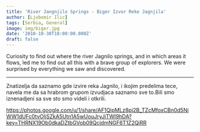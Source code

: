 ```yaml
---
title: 'River Jangnjilo Springs - Biger Izvor Reke Jagnjila'
author: [Ljubomir Ilic]
tags: [Serbia, General]
image: img/biger.jpg
date: '2010-10-30T10:00:00.000Z'
draft: false
---
```


Curiosity to find out where the river Jagnilo springs, and in which areas it flows, led me to find out all this with a brave group of explorers. We were surprised by everything we saw and discovered.

--------

Znatizelja da saznamo gde izvire reka Jagnilo, i ikojim predelima tece, navela me da sa hrabrom grupom izvudjaca saznamo sve to.Bili smo iznenadjeni sa sve sto smo videli i otkrili.                       

https://photos.google.com/u/1/share/AF1QipMLz8pj2B_TZcMfoxCBn0d5NiWW1dUFc0tvOljSZkA5Utn1A5wUouJryJiTWI9hDA?key=THRNX19Ob0dkaDZtbGVob09QcjdmNGF6T1Z2QjRR
